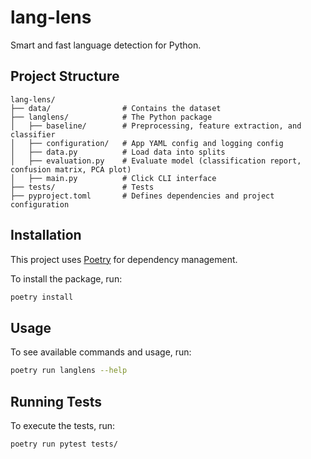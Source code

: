 # lang-lens

Smart and fast language detection for Python.

## Project Structure

```
lang-lens/
├── data/                # Contains the dataset
├── langlens/            # The Python package
│   ├── baseline/        # Preprocessing, feature extraction, and classifier
│   ├── configuration/   # App YAML config and logging config
│   ├── data.py          # Load data into splits
│   ├── evaluation.py    # Evaluate model (classification report, confusion matrix, PCA plot)
│   ├── main.py          # Click CLI interface
├── tests/               # Tests
├── pyproject.toml       # Defines dependencies and project configuration
```

## Installation

This project uses [Poetry](https://python-poetry.org/) for dependency management.

To install the package, run:

```sh
poetry install
```

## Usage

To see available commands and usage, run:

```sh
poetry run langlens --help
```

## Running Tests

To execute the tests, run:

```sh
poetry run pytest tests/
```

